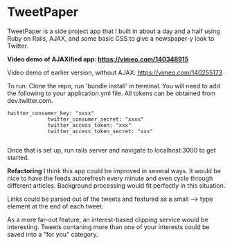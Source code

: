 # TweetPaper

TweetPaper is a side project app that I built in about a day and a half using Ruby on Rails, AJAX, and some basic CSS to give a newspaper-y look to Twitter.

**Video demo of AJAXified app: https://vimeo.com/140348915**

Video demo of earlier version, without AJAX: https://vimeo.com/140255173

To run: Clone the repo, run 'bundle install' in terminal. You will need to add the following to your application.yml file. All tokens can be obtained from dev.twitter.com.

  <pre><code>twitter_consumer_key: "xxxx"
             twitter_consumer_secret: "xxxx"
             twitter_access_token: "xxx"
             twitter_access_token_secret: "xxx"
  </code></pre>

 Once that is set up, run rails server and navigate to localhost:3000 to get started.


**Refactoring** 
I think this app could be improved in several ways. It would be nice to have the feeds autorefresh every minute and even cycle through different articles. Background processing would fit perfectly in this situation. 

Links could be parsed out of the tweets and featured as a small --> type element at the end of each tweet. 

As a more far-out feature, an interest-based clipping service would be interesting. Tweets contaning more than one of your interests could be saved into a "for you" category. 
